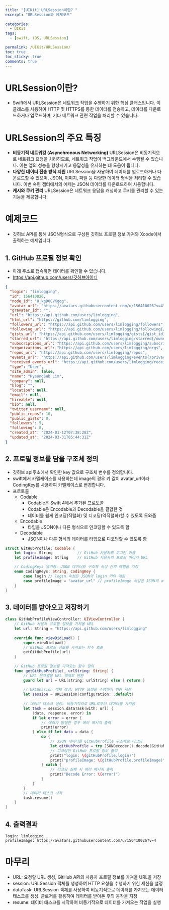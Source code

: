 ```yaml
---
title: "[UIKit] URLSession이란? "
excerpt: "URLSession과 예제코드"
  
categories:
  - UIKit
tags:
  - [swift, iOS, URLSession]

permalink: /UIKit/URLSession/ 
toc: true         
toc_sticky: true   
comments: true      
---
```

# URLSession이란? 
- Swift에서 URLSession은 네트워크 작업을 수행하기 위한 핵심 클래스입니다. 이 클래스를 사용하여 HTTP 및 HTTPS를 통한 데이터를 전송하고, 데이터를 다운로드하거나 업로드하며, 기타 네트워크 관련 작업을 처리할 수 있습니다.

# URLSession의 주요 특징
- **비동기적 네트워킹 (Asynchronous Networking)**
URLSession은 비동기적으로 네트워크 요청을 처리하므로, 네트워크 작업이 백그라운드에서 수행될 수 있습니다. 
이는 앱의 성능을 향상시키고 응답성을 유지하는 데 도움이 됩니다.
- **다양한 데이터 전송 방식 지원**
URLSession을 사용하여 데이터를 업로드하거나 다운로드할 수 있으며, JSON, 이미지, 파일 등 다양한 데이터 형식을 처리할 수 있습니다. 
이번 숙련 챕터에서의 예제는 JSON 데이터를 다운로드하여 사용합니다.
- **캐시와 쿠키 관리**
URLSession은 네트워크 응답을 캐싱하고 쿠키를 관리할 수 있는 기능을 제공합니다.

# 예제코드 
- 깃허브 API를 통해 JSON형식으로 구성된 깃허브 프로필 정보 가져와 Xcode에서 출력하는 예제입니다. 

## 1. GitHub 프로필 정보 확인 
- 아래 주소로 접속하면 데이터를 확인할 수 있습니다. 
- https://api.github.com/users/깃허브아이디

```json
{
  "login": "limlogging",
  "id": 156410026,
  "node_id": "U_kgDOCVKgqg",
  "avatar_url": "https://avatars.githubusercontent.com/u/156410026?v=4",
  "gravatar_id": "",
  "url": "https://api.github.com/users/limlogging",
  "html_url": "https://github.com/limlogging",
  "followers_url": "https://api.github.com/users/limlogging/followers",
  "following_url": "https://api.github.com/users/limlogging/following{/other_user}",
  "gists_url": "https://api.github.com/users/limlogging/gists{/gist_id}",
  "starred_url": "https://api.github.com/users/limlogging/starred{/owner}{/repo}",
  "subscriptions_url": "https://api.github.com/users/limlogging/subscriptions",
  "organizations_url": "https://api.github.com/users/limlogging/orgs",
  "repos_url": "https://api.github.com/users/limlogging/repos",
  "events_url": "https://api.github.com/users/limlogging/events{/privacy}",
  "received_events_url": "https://api.github.com/users/limlogging/received_events",
  "type": "User",
  "site_admin": false,
  "name": "HyeongSub Lim",
  "company": null,
  "blog": "",
  "location": null,
  "email": null,
  "hireable": null,
  "bio": null,
  "twitter_username": null,
  "public_repos": 10,
  "public_gists": 0,
  "followers": 5,
  "following": 8,
  "created_at": "2024-01-12T07:38:28Z",
  "updated_at": "2024-03-31T05:44:31Z"
}
```

## 2. 프로필 정보를 담을 구조체 정의 
- 깃허브 api주소에서 확인한 key 값으로 구조체 변수를 정의합니다. 
- swift에서 카멜케이스를 사용하는데 image의 경우 키 값이 avatar_url이라 CodingKey를 사용하여 카멜케이스로 변경합니다. 
- 프로토콜 
    - Codable
        - Codable은 Swift 4에서 추가된 프로토콜 
        - Codable은 Encodable과 Decodable을 결합한 것
        - 데이터를 쉽게 인코딩(직렬화) 및 디코딩(역직렬화)할 수 있도록 도와줌 
    - Encodable
        - 타입을 JSON이나 다른 형식으로 인코딩할 수 있도록 함
    - Decodable
        - JSON이나 다른 형식의 데이터를 타입으로 디코딩할 수 있도록 함

``` swift 
struct GitHubProfile: Codable {
    let login: String           // GitHub 사용자의 로그인 이름
    let profileImage: String    // GitHub 사용자의 프로필 이미지 URL

    // CodingKeys 열거형: JSON 데이터와 구조체 속성 간의 매핑을 지정
    enum CodingKeys: String, CodingKey {
        case login // login 속성은 JSON의 login 키와 매핑
        case profileImage = "avatar_url" // profileImage 속성은 JSON의 avatar_url 키와 매핑
    }
}
```

## 3. 데이터를 받아오고 저장하기 
```swift
class GitHubProfileViewController: UIViewController {
    // GitHub 사용자 프로필 정보를 가져올 URL
    let url: String = "https://api.github.com/users/limlogging"
    
    override func viewDidLoad() {
        super.viewDidLoad()
        // GitHub 프로필 정보를 가져오는 함수 호출
        getGitHubProfile(url)
    }
    
    // GitHub 프로필 정보를 가져오는 함수 정의
    func getGitHubProfile(_ urlString: String) {
        // URL 문자열을 URL 객체로 변환
        guard let url = URL(string: urlString) else { return }
        
        // URLSession 객체 생성: HTTP 요청을 수행하기 위한 세션
        let session = URLSession(configuration: .default)
        
        // 데이터 태스크 생성: 비동기적으로 URL로부터 데이터를 가져옴
        let task = session.dataTask(with: url) {
            (data, response, error) in
            if let error = error {
                // 에러가 발생한 경우 에러 메시지 출력
                print(error)
            } else if let data = data {
                do {
                    // JSON 데이터를 GitHubProfile 구조체로 디코딩
                    let gitHubProfile = try JSONDecoder().decode(GitHubProfile.self, from: data)
                    // 디코딩된 GitHub 프로필 정보 출력
                    print("login: \(gitHubProfile.login)")
                    print("profileImage: \(gitHubProfile.profileImage)")
                } catch {
                    // 디코딩 실패 시 에러 메시지 출력
                    print("Decode Error: \(error)")
                }
            }
        }
        // 데이터 태스크 시작
        task.resume()
    }
}
```

## 4. 출력결과 
```console
login: limlogging
profileImage: https://avatars.githubusercontent.com/u/156410026?v=4
```

# 마무리 
- URL: 요청할 URL 생성, GitHub API의 사용자 프로필 정보를 가져올 URL을 저장
- session: URLSession 객체를 생성하여 HTTP 요청을 수행하기 위한 세션을 설정
- dataTask: URLSession 객체를 사용하여 비동기적으로 데이터를 가져오는 데이터 태스크를 생성. 클로저를 활용하여 데이터를 받아온 후의 동작을 지정
- resume: 데이터 태스크를 시작하여 비동기적으로 데이터를 가져오는 작업을 실행